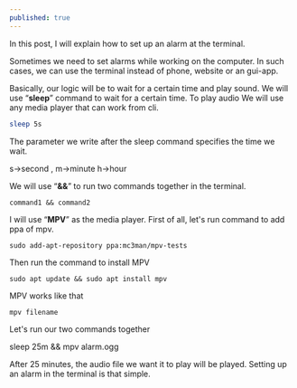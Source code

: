 ```yaml
---
published: true
---
```



In this post, I will explain how to set up an alarm at the terminal.

Sometimes we need to set alarms while working on the computer. In such cases, we can use the terminal instead of phone, website or an gui-app.

Basically, our logic will be to wait for a certain time and play sound. We will use “**sleep**” command to wait for a certain time. To play audio We will use any media player that can work from cli.
```bash
sleep 5s
```
    
The parameter we write after the sleep command specifies the time we wait.

s->second , m->minute h->hour

We will use “**&&**” to run two commands together in the terminal.

```command1 && command2```
	
I will use “**MPV**” as the media player. First of all, let's run command to add ppa of mpv.

 	sudo add-apt-repository ppa:mc3man/mpv-tests
	
Then run the command to install MPV

	sudo apt update && sudo apt install mpv
	
MPV works like that

	mpv filename

Let's run our two commands together

sleep 25m && mpv alarm.ogg
    
After 25 minutes, the audio file we want it to play will be played. Setting up an alarm in the terminal is that simple.

